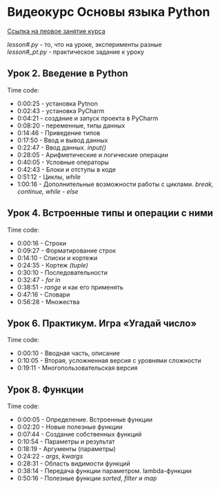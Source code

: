 # Видеокурс Основы языка Python

[Ссылка на первое занятие курса](<https://gb.ru/chapters/6295>)

*lesson#.py* - то, что на уроке, эксперименты разные  
*lesson#_pt.py* - практическое задание к уроку

## Урок 2. Введение в Python

Time code:

- 0:00:25 - установка Pytnon
- 0:02:43 - установка PyCharm
- 0:04:21 - создание и запуск проекта в PyCharm
- 0:08:20 - переменные, типы данных
- 0:14:46 - Приведение типов
- 0:17:50 -  Ввод и вывод данных
- 0:22:47 - Ввод данных. *input()*
- 0:28:05 - Арифметические и логические операции
- 0:40:05 - Условные операторы
- 0:42:43 - Блоки и отступы в коде
- 0:51:12 - Циклы, *while*
- 1:00:16 - Дополнительные возможности работы с циклами. *break, continue, while - else*

## Урок 4. Встроенные типы и операции с ними

Time code:

- 0:00:16 - Строки
- 0:09:27 - Форматирование строк
- 0:14:10 - Списки и кортежи
- 0:24:35 - Кортеж *(tuple)*
- 0:30:10 - Последовательности
- 0:32:47 - *for in*
- 0:38:51 - *range* и как его применять
- 0:47:16 - Словари
- 0:56:28 - Множества

## Урок 6. Практикум. Игра «Угадай число»

Time code:

- 0:00:10 - Вводная часть, описание
- 0:10:05 - Вторая, усложненная версия с уровнями сложности
- 0:19:11 - Многопользовательская версия

## Урок 8. Функции

Time code:

- 0:00:05 - Определение. Встроенные функции
- 0:02:20 - Новые полезные функции
- 0:07:44 - Создание собственных функций
- 0:10:54 - Параметры и результат
- 0:18:19 - Аргументы (параметры)
- 0:24:22 - *args*, *kwargs*
- 0:28:31 - Область видимости функций
- 0:38:14 - Передача функции параметром. lambda-функции
- 0:50:16 - Полезные функции *sorted*, *filter* и *map*

